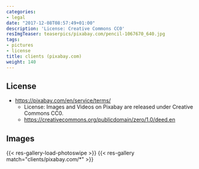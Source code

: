 ```yaml
---
categories:
- legal
date: "2017-12-08T08:57:49+01:00"
description: 'License: Creative Commons CC0'
resImgTeaser: teaserpics/pixabay.com/pencil-1067670_640.jpg
tags:
- pictures
- license
title: clients (pixabay.com)
weight: 140
---
```



## License
* https://pixabay.com/en/service/terms/
  * License: Images and Videos on Pixabay are released under Creative Commons CC0.
  * https://creativecommons.org/publicdomain/zero/1.0/deed.en

## Images
{{< res-gallery-load-photoswipe >}}
{{< res-gallery match="clients/pixabay.com/*" >}} 
